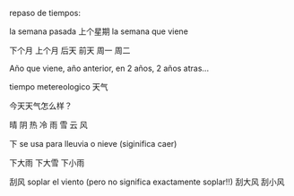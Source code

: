 repaso de tiempos:

la semana pasada
上个星期
la semana que viene

下个月
上个月
后天
前天
周一
周二

Año que viene, año anterior, en 2 años, 2 años atras...

tiempo metereologico 天气

今天天气怎么样？

晴
阴
热
冷
雨
雪
云
风

下 se usa para lleuvia o nieve (siginifica caer)

下大雨
下大雪
下小雨

刮风 soplar el viento (pero no significa exactamente soplar!!)
刮大风
刮小风
